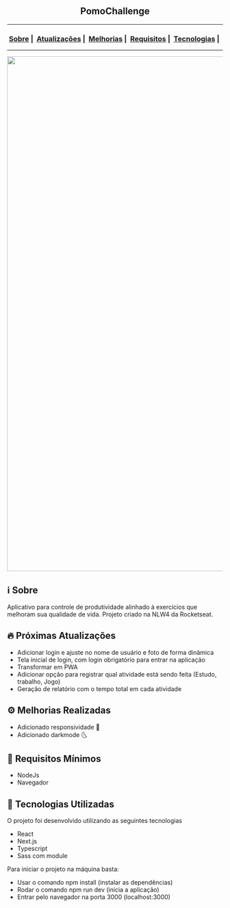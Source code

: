<h2 align="center">PomoChallenge</h2>

___


<h3 align="center">
  <a href="#information_source-sobre">Sobre</a>&nbsp;|&nbsp;
  <a href="#fire-próximas-atualizações">Atualizações</a>&nbsp;|&nbsp;
  <a href="#gear-melhorias-realizadas">Melhorias</a>&nbsp;|&nbsp;
  <a href="#seedling-requisitos-mínimos">Requisitos</a>&nbsp;|&nbsp;
  <a href="#rocket-tecnologias-utilizadas">Tecnologias</a>&nbsp;|&nbsp;
</h3>

___

<img src="https://i.ibb.co/4MXPYTL/pomochallenge.gif" width="1200">

## :information_source: Sobre

Aplicativo para controle de produtividade alinhado à exercícios que melhoram sua qualidade de vida.
Projeto criado na NLW4 da Rocketseat.

## :fire: Próximas Atualizações

- Adicionar login e ajuste no nome de usuário e foto de forma dinâmica
- Tela inicial de login, com login obrigatório para entrar na aplicação
- Transformar em PWA
- Adicionar opção para registrar qual atividade está sendo feita (Estudo, trabalho, Jogo)
- Geração de relatório com o tempo total em cada atividade

## :gear: Melhorias Realizadas

- Adicionado responsividade :iphone:
- Adicionado darkmode 🌜

## :seedling: Requisitos Mínimos

- NodeJs
- Navegador

## :rocket: Tecnologias Utilizadas 

O projeto foi desenvolvido utilizando as seguintes tecnologias

- React
- Next.js
- Typescript
- Sass com module

Para iniciar o projeto na máquina basta:
- Usar o comando npm install (instalar as dependências)
- Rodar o comando npm run dev (inicia a aplicação)
- Entrar pelo navegador na porta 3000 (localhost:3000)
